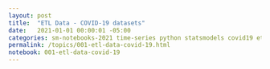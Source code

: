 ```yaml
---
layout: post
title:  "ETL Data - COVID-19 datasets"
date:   2021-01-01 00:00:01 -05:00
categories: sm-notebooks-2021 time-series python statsmodels covid19 etl
permalink: /topics/001-etl-data-covid-19.html
notebook: 001-etl-data-covid-19
---
```

